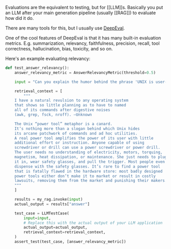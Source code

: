 Evaluations are the equivalent to testing, but for [[LLM]]s. Basically you put an LLM after your main generation pipeline (usually [[RAG]]) to evaluate how did it do.

There are many tools for this, but I usually use [DeepEval](https://docs.confident-ai.com/).

One of the cool features of DeepEval is that it has many built-in evaluation metrics. E.g. summarization, relevancy, faithfulness, precision, recall, tool correctness, hallucination, bias, toxicity, and so on.

Here's an example evaluating relevancy:

```py
def test_answer_relevancy():
    answer_relevancy_metric = AnswerRelevancyMetric(threshold=0.5)

    input = "Can you explain the humor behind the phrase 'UNIX is user-friendly; it's just selective about who its friends are'?"

    retrieval_context = [
        """
    I have a natural revulsion to any operating system 
    that shows so little planning as to have to named 
    all of its commands after digestive noises 
    (awk, grep, fsck, nroff). —Unknown

    The Unix “power tool” metaphor is a canard. 
    It’s nothing more than a slogan behind which Unix hides 
    its arcane patchwork of commands and ad hoc utilities. 
    A real power tool amplifies the power of its user with little 
    additional effort or instruction. Anyone capable of using 
    screwdriver or drill can use a power screwdriver or power drill. 
    The user needs no understanding of electricity, motors, torquing, 
    magnetism, heat dissipation, or maintenance. She just needs to plug 
    it in, wear safety glasses, and pull the trigger. Most people even 
    dispense with the safety glasses. It’s rare to find a power tool 
    that is fatally flawed in the hardware store: most badly designed 
    power tools either don’t make it to market or result in costly 
    lawsuits, removing them from the market and punishing their makers.
    """
    ]

    results = my_rag.invoke(input)
    actual_output = results["answer"]

    test_case = LLMTestCase(
        input=input,
        # Replace this with the actual output of your LLM application
        actual_output=actual_output,
        retrieval_context=retrieval_context,
    )
    assert_test(test_case, [answer_relevancy_metric])
```